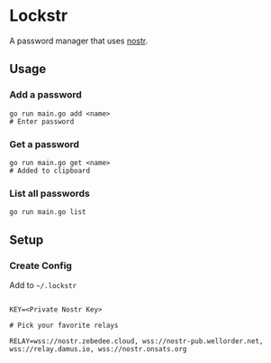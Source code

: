# Lockstr

A password manager that uses [nostr](https://github.com/nostr-protocol/nostr).

## Usage

### Add a password

```
go run main.go add <name>
# Enter password
```

### Get a password

```
go run main.go get <name>
# Added to clipboard
```

### List all passwords

```
go run main.go list
```

## Setup

### Create Config

Add to `~/.lockstr`

```

KEY=<Private Nostr Key>

# Pick your favorite relays

RELAY=wss://nostr.zebedee.cloud, wss://nostr-pub.wellorder.net, wss://relay.damus.io, wss://nostr.onsats.org

```
